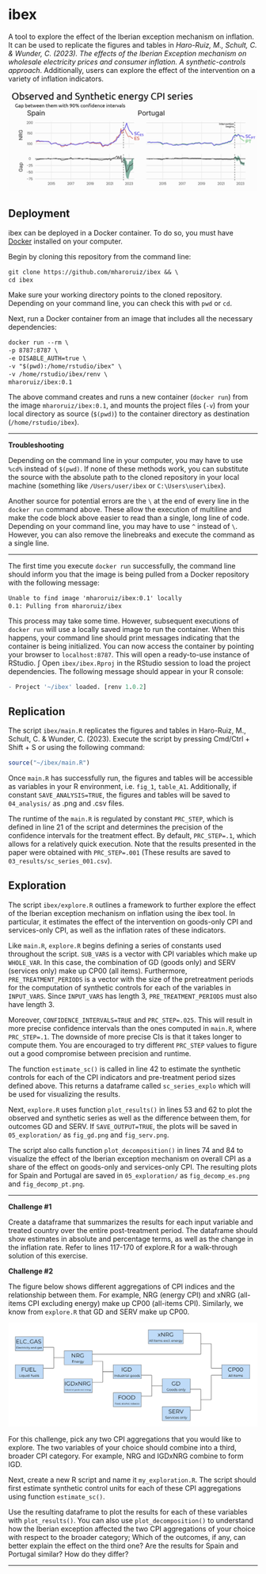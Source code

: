 # ibex

A tool to explore the effect of the Iberian exception mechanism on inflation. It can be used to replicate the figures and tables in *Haro-Ruiz, M., Schult, C. & Wunder, C. (2023). The effects of the Iberian Exception mechanism on wholesale electricity prices and consumer inflation. A synthetic-controls approach*. Additionally, users can explore the effect of the intervention on a variety of inflation indicators.

![](.img/ibex_img_01.png)

## Deployment

ibex can be deployed in a Docker container. To do so, you must have [Docker](https://www.docker.com/) installed on your computer.

Begin by cloning this repository from the command line:

```shell
git clone https://github.com/mharoruiz/ibex && \
cd ibex
```

Make sure your working directory points to the cloned repository. Depending on your command line, you can check this with `pwd` or `cd`.

Next, run a Docker container from an image that includes all the necessary dependencies:

```shell
docker run --rm \
-p 8787:8787 \
-e DISABLE_AUTH=true \
-v "$(pwd):/home/rstudio/ibex" \
-v /home/rstudio/ibex/renv \
mharoruiz/ibex:0.1
```

The above command creates and runs a new container (`docker run`) from the image `mharoruiz/ibex:0.1`, and mounts the project files (`-v`) from your local directory as source (`$(pwd)`) to the container directory as destination (`/home/rstudio/ibex`).

---

**Troubleshooting** 

Depending on the command line in your computer, you may have to use `%cd%` instead of `$(pwd)`. If none of these methods work, you can substitute the source with the absolute path to the cloned repository in your local machine (something like `/Users/user/ibex` or `C:\Users\user\ibex`). 

Another source for potential errors are the `\` at the end of every line in the `docker run` command above. These allow the execution of multiline and make the code block above easier to read than a single, long line of code. Depending on your command line, you may have to use `^` instead of `\`. However, you can also remove the linebreaks and execute the command as a single line.

---

The first time you execute `docker run` successfully, the command line should inform you that the image is being pulled from a Docker repository with the following message:

```
Unable to find image 'mharoruiz/ibex:0.1' locally
0.1: Pulling from mharoruiz/ibex
```

This process may take some time. However, subsequent executions of `docker run` will use a locally saved image to run the container. When this happens, your command line should print messages indicating that the container is being initialized. You can now access the container by pointing your browser to `localhost:8787`. This will open a ready-to-use instance of RStudio. 
∫
Open `ibex/ibex.Rproj` in the RStudio session to load the project dependencies. The following message should appear in your R console:

```r
- Project '~/ibex' loaded. [renv 1.0.2]
```

## Replication

The script `ibex/main.R` replicates the figures and tables in Haro-Ruiz, M., Schult, C. & Wunder, C. (2023). Execute the script by pressing Cmd/Ctrl + Shift + S or using the following command:

```r
source("~/ibex/main.R")
```

Once `main.R` has successfully run, the figures and tables will be accessible as variables in your R environment, i.e. `fig_1`, `table_A1`. Additionally, if constant `SAVE_ANALYSIS=TRUE`, the figures and tables will be saved to `04_analysis/` as .png and .csv files.

The runtime of the `main.R` is regulated by constant `PRC_STEP`, which is defined in line 21 of the script and determines the precision of the confidence intervals for the treatment effect. By default, `PRC_STEP=.1`, which allows for a relatively quick execution. Note that the results presented in the paper were obtained with `PRC_STEP=.001` (These results are saved to `03_results/sc_series_001.csv`). 

## Exploration

The script `ibex/explore.R` outlines a framework to further explore the effect of the Iberian exception mechanism on inflation using the ibex tool. In particular, it estimates the effect of the intervention on goods-only CPI and services-only CPI, as well as the inflation rates of these indicators. 

Like `main.R`, `explore.R` begins defining a series of constants used throughout the script. `SUB_VARS` is a vector with CPI variables which make up `WHOLE_VAR`. In this case, the combination of GD (goods only) and SERV (services only) make up CP00 (all items). Furthermore, `PRE_TREATMENT_PERIODS` is a vector with the size of the pretreatment periods for the computation of synthetic controls for each of the variables in `INPUT_VARS`. Since `INPUT_VARS` has length 3, `PRE_TREATMENT_PERIODS` must also have length 3. 

Moreover, `CONFIDENCE_INTERVALS=TRUE` and `PRC_STEP=.025`. This will result in more precise confidence intervals than the ones computed in `main.R`, where `PRC_STEP=.1`. The downside of more precise CIs is that it takes longer to compute them. You are encouraged to try different `PRC_STEP` values to figure out a good compromise between precision and runtime.

The function `estimate_sc()` is called in line 42 to estimate the synthetic controls for each of the CPI indicators and pre-treatment period sizes defined above. This returns a dataframe called `sc_series_explo` which will be used for visualizing the results.

Next, `explore.R` uses function `plot_results()` in lines 53 and 62 to plot the observed and synthetic series as well as the difference between them, for outcomes GD and SERV. If `SAVE_OUTPUT=TRUE`, the plots will be saved in `05_exploration/` as `fig_gd.png` and `fig_serv.png`. 

The script also calls function `plot_decomposition()` in lines 74 and 84 to visualize the effect of the Iberian exception mechanism on overall CPI as a share of the effect on goods-only and services-only CPI. The resulting plots for Spain and Portugal are saved in `05_exploration/` as `fig_decomp_es.png` and `fig_decomp_pt.png`.

---

**Challenge #1**

Create a dataframe that summarizes the results for each input variable and treated country over the entire post-treatment period. The dataframe should  show estimates in absolute and percentage terms, as well as the change in the inflation rate. Refer to lines 117-170 of explore.R for a walk-through solution of this exercise. 

**Challenge #2**

The figure below shows different aggregations of CPI indices and the relationship between them. For example, NRG (energy CPI) and xNRG (all-items CPI excluding energy) make up CP00 (all-items CPI). Similarly, we know from `explore.R` that GD and SERV make up CP00.

![](.img/ibex_img_02.png)

For this challenge, pick any two CPI aggregations that you would like to explore. The two variables of your choice should combine into a third, broader CPI category. For example, NRG and IGDxNRG combine to form IGD. 

Next, create a new R script and name it `my_exploration.R`. The script should first estimate synthetic control units for each of these CPI aggregations using function `estimate_sc()`.

Use the resulting dataframe to plot the results for each of these variables with `plot_results()`. You can also use `plot_decomposition()` to understand how the Iberian exception affected the two CPI aggregations of your choice with respect to the broader category; Which of the outcomes, if any, can better explain the effect on the third one? Are the results for Spain and Portugal similar? How do they differ?

---
